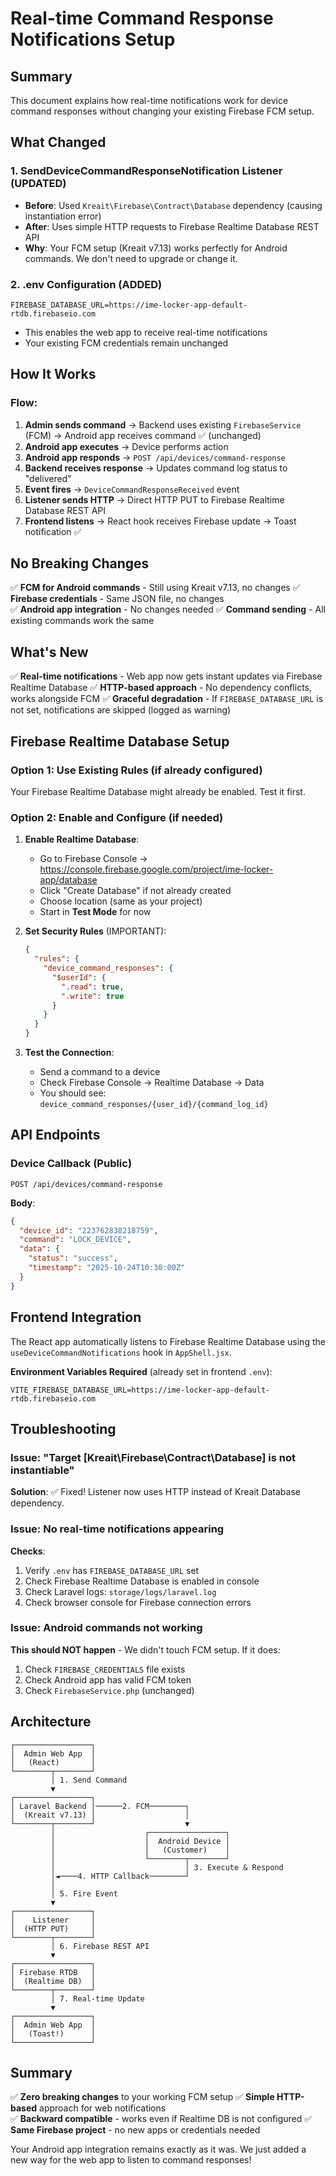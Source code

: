 # Real-time Command Response Notifications Setup

## Summary

This document explains how real-time notifications work for device command responses without changing your existing Firebase FCM setup.

## What Changed

### 1. **SendDeviceCommandResponseNotification Listener** (UPDATED)
   - **Before**: Used `Kreait\Firebase\Contract\Database` dependency (causing instantiation error)
   - **After**: Uses simple HTTP requests to Firebase Realtime Database REST API
   - **Why**: Your FCM setup (Kreait v7.13) works perfectly for Android commands. We don't need to upgrade or change it.

### 2. **.env Configuration** (ADDED)
   ```env
   FIREBASE_DATABASE_URL=https://ime-locker-app-default-rtdb.firebaseio.com
   ```
   - This enables the web app to receive real-time notifications
   - Your existing FCM credentials remain unchanged

## How It Works

### Flow:
1. **Admin sends command** → Backend uses existing `FirebaseService` (FCM) → Android app receives command ✅ (unchanged)
2. **Android app executes** → Device performs action
3. **Android app responds** → `POST /api/devices/command-response`
4. **Backend receives response** → Updates command log status to "delivered"
5. **Event fires** → `DeviceCommandResponseReceived` event
6. **Listener sends HTTP** → Direct HTTP PUT to Firebase Realtime Database REST API
7. **Frontend listens** → React hook receives Firebase update → Toast notification ✅

## No Breaking Changes

✅ **FCM for Android commands** - Still using Kreait v7.13, no changes
✅ **Firebase credentials** - Same JSON file, no changes  
✅ **Android app integration** - No changes needed
✅ **Command sending** - All existing commands work the same

## What's New

✅ **Real-time notifications** - Web app now gets instant updates via Firebase Realtime Database
✅ **HTTP-based approach** - No dependency conflicts, works alongside FCM
✅ **Graceful degradation** - If `FIREBASE_DATABASE_URL` is not set, notifications are skipped (logged as warning)

## Firebase Realtime Database Setup

### Option 1: Use Existing Rules (if already configured)
Your Firebase Realtime Database might already be enabled. Test it first.

### Option 2: Enable and Configure (if needed)

1. **Enable Realtime Database**:
   - Go to Firebase Console → https://console.firebase.google.com/project/ime-locker-app/database
   - Click "Create Database" if not already created
   - Choose location (same as your project)
   - Start in **Test Mode** for now

2. **Set Security Rules** (IMPORTANT):
   ```json
   {
     "rules": {
       "device_command_responses": {
         "$userId": {
           ".read": true,
           ".write": true
         }
       }
     }
   }
   ```

3. **Test the Connection**:
   - Send a command to a device
   - Check Firebase Console → Realtime Database → Data
   - You should see: `device_command_responses/{user_id}/{command_log_id}`

## API Endpoints

### Device Callback (Public)
```
POST /api/devices/command-response
```
**Body**:
```json
{
  "device_id": "223762838218759",
  "command": "LOCK_DEVICE",
  "data": {
    "status": "success",
    "timestamp": "2025-10-24T10:30:00Z"
  }
}
```

## Frontend Integration

The React app automatically listens to Firebase Realtime Database using the `useDeviceCommandNotifications` hook in `AppShell.jsx`.

**Environment Variables Required** (already set in frontend `.env`):
```env
VITE_FIREBASE_DATABASE_URL=https://ime-locker-app-default-rtdb.firebaseio.com
```

## Troubleshooting

### Issue: "Target [Kreait\Firebase\Contract\Database] is not instantiable"
**Solution**: ✅ Fixed! Listener now uses HTTP instead of Kreait Database dependency.

### Issue: No real-time notifications appearing
**Checks**:
1. Verify `.env` has `FIREBASE_DATABASE_URL` set
2. Check Firebase Realtime Database is enabled in console
3. Check Laravel logs: `storage/logs/laravel.log`
4. Check browser console for Firebase connection errors

### Issue: Android commands not working
**This should NOT happen** - We didn't touch FCM setup. If it does:
1. Check `FIREBASE_CREDENTIALS` file exists
2. Check Android app has valid FCM token
3. Check `FirebaseService.php` (unchanged)

## Architecture

```
┌─────────────────┐
│  Admin Web App  │
│   (React)       │
└────────┬────────┘
         │ 1. Send Command
         ▼
┌─────────────────┐
│ Laravel Backend │──────2. FCM────────┐
│  (Kreait v7.13) │                    │
└────────┬────────┘                    ▼
         │                    ┌─────────────────┐
         │                    │  Android Device │
         │                    │   (Customer)    │
         │                    └────────┬────────┘
         │                             │ 3. Execute & Respond
         │◄────4. HTTP Callback────────┘
         │
         │ 5. Fire Event
         ▼
┌─────────────────┐
│    Listener     │
│  (HTTP PUT)     │
└────────┬────────┘
         │ 6. Firebase REST API
         ▼
┌─────────────────┐
│ Firebase RTDB   │
│  (Realtime DB)  │
└────────┬────────┘
         │ 7. Real-time Update
         ▼
┌─────────────────┐
│  Admin Web App  │
│   (Toast!)      │
└─────────────────┘
```

## Summary

✅ **Zero breaking changes** to your working FCM setup
✅ **Simple HTTP-based** approach for web notifications  
✅ **Backward compatible** - works even if Realtime DB is not configured
✅ **Same Firebase project** - no new apps or credentials needed

Your Android app integration remains exactly as it was. We just added a new way for the web app to listen to command responses!
